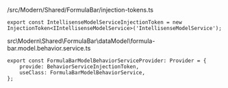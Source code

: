 /src/Modern/Shared/FormulaBar/injection-tokens.ts
```
export const IntellisenseModelServiceInjectionToken = new InjectionToken<IIntellisenseModelService>('IntellisenseModelService');
```



src\Modern\Shared\FormulaBar\dataModel\formula-bar.model.behavior.service.ts
```
export const FormulaBarModelBehaviorServiceProvider: Provider = {
    provide: BehaviorServiceInjectionToken,
    useClass: FormulaBarModelBehaviorService,
};     
```
